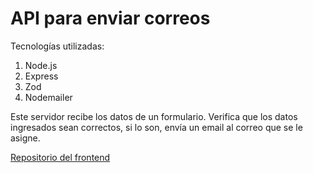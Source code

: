 # API para enviar correos
Tecnologías utilizadas:
1. Node.js
2. Express
3. Zod
4. Nodemailer

Este servidor recibe los datos de un formulario. Verifica que los datos ingresados sean correctos, si lo son, envía un email al correo que se le asigne.

[Repositorio del frontend](https://github.com/wilberdhp/contact-form-client)
